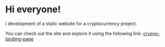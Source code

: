 # Hi everyone!

I development of a static website for a cryptocurrency project.

You can check out the site and explore it using the following link: [crypyo-landing-page](https://fireflies98.github.io/Crypto-landing-page/)
